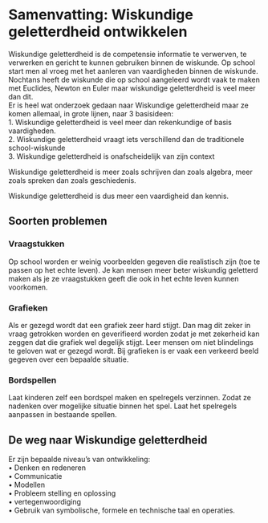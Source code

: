 # Samenvatting: Wiskundige geletterdheid ontwikkelen
Wiskundige geletterdheid is de competensie informatie te verwerven, te verwerken en gericht te kunnen gebruiken binnen de wiskunde.
Op school start men al vroeg met het aanleren van vaardigheden binnen  de wiskunde. Nochtans heeft de wiskunde die op school aangeleerd wordt vaak te maken met Euclides, Newton en Euler maar wiskundige geletterdheid is veel meer dan dit.  
Er is heel wat onderzoek gedaan naar Wiskundige geletterdheid maar ze komen allemaal, in grote lijnen, naar 3 basisideen:  
    1. Wiskundige geletterdheid is veel meer dan rekenkundige of basis vaardigheden.  
    2. Wiskundige geletterdheid vraagt iets verschillend dan de traditionele school-wiskunde  
    3. Wiskundige geletterdheid is onafscheidelijk van zijn context  

Wiskundige geletterdheid is meer zoals schrijven dan zoals algebra, meer zoals spreken dan zoals geschiedenis.  

Wiskundige geletterdheid is dus meer een vaardigheid dan kennis.  

## Soorten problemen

### Vraagstukken
Op school worden er weinig voorbeelden gegeven die realistisch zijn (toe te passen op het echte leven). Je kan mensen meer beter wiskundig geletterd maken als je ze vraagstukken geeft die ook in het echte leven kunnen voorkomen.

### Grafieken
Als er gezegd wordt dat een grafiek zeer hard stijgt. Dan mag dit zeker in vraag getrokken worden en geverifieerd worden zodat je met zekerheid kan zeggen dat die grafiek wel degelijk stijgt. Leer mensen om niet blindelings te geloven wat er gezegd wordt. Bij grafieken is er vaak een verkeerd beeld gegeven over een bepaalde situatie.

### Bordspellen
Laat kinderen zelf een bordspel maken en spelregels verzinnen. Zodat ze nadenken over mogelijke situatie binnen het spel. Laat het spelregels aanpassen in bestaande spellen.

## De weg naar Wiskundige geletterdheid
Er zijn bepaalde niveau’s van ontwikkeling:  
    • Denken en redeneren  
    • Communicatie  
    • Modellen  
    • Probleem stelling en oplossing  
    • vertegenwoordiging  
    • Gebruik van symbolische, formele en technische taal en operaties.  
